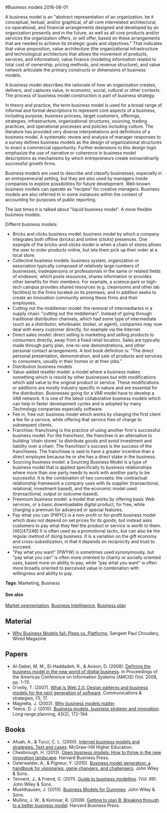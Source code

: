 
#Business models
2016-06-01

A business model is an "abstract representation of an organization, be it conceptual, textual, and/or graphical, of all core interrelated architectural, co-operational, and financial arrangements designed and developed by an organization presently and in the future, as well as all core products and/or services the organization offers, or will offer, based on these arrangements that are needed to achieve its strategic goals and objectives." That indicates that value proposition, value architecture (the organizational infrastructure and technological architecture that allows the movement of products, services, and information), value finance (modeling information related to total cost of ownership, pricing methods, and revenue structure), and value network articulate the primary constructs or dimensions of business models.

A business model describes the rationale of how an organization creates, delivers, and captures value, in economic, social, cultural or other contexts. The process of business model construction is part of business strategy.

In theory and practice, the term business model is used for a broad range of informal and formal descriptions to represent core aspects of a business, including purpose, business process, target customers, offerings, strategies, infrastructure, organizational structures, sourcing, trading practices, and operational processes and policies including culture. The literature has provided very diverse interpretations and definitions of a business model. A systematic review and analysis of manager responses to a survey defines business models as the design of organizational structures to enact a commercial opportunity. Further extensions to this design logic emphasize the use of narrative or coherence in business model descriptions as mechanisms by which entrepreneurs create extraordinarily successful growth firms.

Business models are used to describe and classify businesses, especially in an entrepreneurial setting, but they are also used by managers inside companies to explore possibilities for future development. Well-known business models can operate as "recipes" for creative managers. Business models are also referred to in some instances within the context of accounting for purposes of public reporting.

The last times it is talked about "liquid business model". A more flexible business models.

Differnt business models:

* Bricks and clicks business model: business model by which a company integrates both offline (bricks) and online (clicks) presences. One example of the bricks-and-clicks model is when a chain of stores allows the user to order products online, but lets them pick up their order at a local store.
* Collective business models: business system, organization or association typically composed of relatively large numbers of businesses, tradespersons or professionals in the same or related fields of endeavor, which pools resources, shares information or provides other benefits for their members. For example, a science park or high-tech campus provides shared resources (e.g. cleanrooms and other lab facilities) to the firms located on its premises, and in addition seeks to create an innovation community among these firms and their employees.
* Cutting out the middleman model: the removal of intermediaries in a supply chain: "cutting out the middleman". Instead of going through traditional distribution channels, which had some type of intermediate (such as a distributor, wholesaler, broker, or agent), companies may now deal with every customer directly, for example via the Internet.
* Direct sales model: direct selling is marketing and selling products to consumers directly, away from a fixed retail location. Sales are typically made through party plan, one-to-one demonstrations, and other personal contact arrangements. A text book definition is: "The direct personal presentation, demonstration, and sale of products and services to consumers, usually in their homes or at their jobs."
* Distribution business models
* Value-added reseller model: a model where a business makes something which is resold by other businesses but with modifications which add value to the original product or service. These modifications or additions are mostly industry specific in nature and are essential for the distribution. Businesses going for a VAR model have to develop a VAR network. It is one of the latest collaborative business models which can help in faster development cycles and is adopted by many Technology companies especially software.
* Fee in, free out: business model which works by charging the first client a fee for a service, while offering that service free of charge to subsequent clients.
* Franchise: franchising is the practice of using another firm's successful business model. For the franchisor, the franchise is an alternative to building 'chain stores' to distribute goods and avoid investment and liability over a chain. The franchisor's success is the success of the franchisees. The franchisee is said to have a greater incentive than a direct employee because he or she has a direct stake in the business.
* Sourcing business model: a Sourcing Business Model is a type of business model that is applied specifically to business relationships where more than one party needs to work with another party to be successful. It is the combination of two concepts: the contractual relationship framework a company uses with its supplier (transactional, relational, investment based), and the economic model used (transactional, output or outcome-based).
* Freemium business model: a model that works by offering basic Web services, or a basic downloadable digital product, for free, while charging a premium for advanced or special features.
* Pay what you can (PWYC) is a non-profit or for-profit business model which does not depend on set prices for its goods, but instead asks customers to pay what they feel the product or service is worth to them.[46][47][48] It is often used as a promotional tactic, but can also be the regular method of doing business. It is a variation on the gift economy and cross-subsidization, in that it depends on reciprocity and trust to succeed.
* "Pay what you want" (PWYW) is sometimes used synonymously, but "pay what you can" is often more oriented to charity or socially oriented uses, based more on ability to pay, while "pay what you want" is often more broadly oriented to perceived value in combination with willingness and ability to pay.

***Tags***: Marketing, Business

#### See also
[Market segmentation](/market_segmentation), [Business Intelligence](/business_intelligence), [Business plan](/business_plan)
## Material
* [Why Business Models fail: Pipes vs. Platforms](http://www.wired.com/insights/2013/10/why-business-models-fail-pipes-vs-platforms/), Sangeet Paul Choudary, Wired Magazine

## Papers
* Al-Debei, M. M., El-Haddadeh, R., & Avison, D. (2008). [Defining the business model in the new world of digital business](http://bura.brunel.ac.uk/bitstream/2438/2887/1/AMCIS2008.pdf). In Proceedings of the Americas Conference on Information Systems (AMCIS) (Vol. 2008, pp. 1-11).
* O'reilly, T. (2007). [What is Web 2.0: Design patterns and business models for the next generation of software](https://mpra.ub.uni-muenchen.de/4578/1/mpra_paper_4578.pdf). Communications & strategies, (1), 17.
* Magretta, J. (2002). [Why business models matter](http://repository.binus.ac.id/2009-2/content/A0154/A015481231.pdf).
* Teece, D. J. (2010). [Business models, business strategy and innovation](http://www.fce.austral.edu.ar/aplic/webSIA/webSIA2004.nsf/6905fd7e3ce10eca03256e0b0056c5b9/355c3d55983b170d03257d3a006eff18/$FILE/Teece%20Busines%20Models.pdf). Long range planning, 43(2), 172-194.

## Books
* Afuah, A., & Tucci, C. L. (2000). [Internet business models and strategies: Text and cases](https://www.goodreads.com/book/show/4132536-internet-business-models-and-strategies). McGraw-Hill Higher Education.
* Chesbrough, H. (2013). [Open business models: How to thrive in the new innovation landscape](https://www.goodreads.com/book/show/134140.Open_Business_Models). Harvard Business Press.
* Osterwalder, A., & Pigneur, Y. (2010). [Business model generation: a handbook for visionaries, game changers, and challengers](https://www.goodreads.com/book/show/7723797-business-model-generation). John Wiley & Sons.
* Tennent, J., & Friend, G. (2011). [Guide to business modelling](https://www.goodreads.com/book/show/601486.Guide_to_Business_Modelling). (Vol. 89). John Wiley & Sons.
* Muehlhausen, J. (2013). [Business Models for Dummies](https://www.goodreads.com/book/show/17169657-business-models-for-dummies). John Wiley & Sons.
* Mullins, J. W., & Komisar, R. (2009). [Getting to plan B: Breaking through to a better business model](https://www.goodreads.com/book/show/7453642-getting-to-plan-b). Harvard Business Press.


